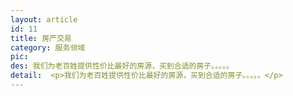 ```yaml
---
layout: article
id: 11
title: 房产交易
category: 服务领域
pic: 
des: 我们为老百姓提供性价比最好的房源，买到合适的房子。。。。。
detail:  <p>我们为老百姓提供性价比最好的房源，买到合适的房子。。。。。</p>
---
```


